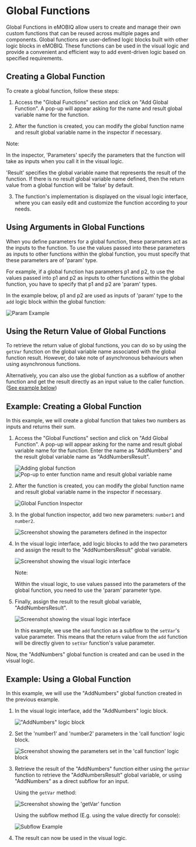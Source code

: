 # Global Functions

Global Functions in eMOBIQ allow users to create and manage their own custom functions that can be reused across multiple pages and components. Global functions are user-defined logic blocks built with other logic blocks in eMOBIQ. These functions can be used in the visual logic and provide a convenient and efficient way to add event-driven logic based on specified requirements.

## Creating a Global Function

To create a global function, follow these steps:

1. Access the "Global Functions" section and click on "Add Global Function". A pop-up will appear asking for the name and result global variable name for the function.

2. After the function is created, you can modify the global function name and result global variable name in the inspector if necessary.

Note:
    
In the inspector, 'Parameters' specify the parameters that the function will take as inputs when you call it in the visual logic.

'Result' specifies the global variable name that represents the result of the function. If there is no result global variable name defined, then the return value from a global function will be 'false' by default.

3. The function's implementation is displayed on the visual logic interface, where you can easily edit and customize the function according to your needs.

## Using Arguments in Global Functions
When you define parameters for a global function, these parameters act as the inputs to the function. To use the values passed into these parameters as inputs to other functions within the global function, you must specify that these parameters are of 'param' type.

For example, if a global function has parameters p1 and p2, to use the values passed into p1 and p2 as inputs to other functions within the global function, you have to specify that p1 and p2 are 'param' types. 

In the example below, p1 and p2 are used as inputs of 'param' type to the `add` logic block within the global function:

![Param Example](param-example.png)

## Using the Return Value of Global Functions

To retrieve the return value of global functions, you can do so by using the `getVar` function on the global variable name associated with the global function result. However, do take note of asynchronous behaviours when using asynchronous functions.

Alternatively, you can also use the global function as a subflow of another function and get the result directly as an input value to the caller function. ([See example below](#example-using-a-global-function))

## Example: Creating a Global Function

In this example, we will create a global function that takes two numbers as inputs and returns their sum.

1. Access the "Global Functions" section and click on "Add Global Function". A pop-up will appear asking for the name and result global variable name for the function. Enter the name as "AddNumbers" and the result global variable name as "AddNumbersResult".

    ![Adding global function](add-global-function.png)![Pop-up to enter function name and result global variable name](add-global-function-2.png)

2. After the function is created, you can modify the global function name and result global variable name in the inspector if necessary.

    ![Global Function Inspector](global-function-inspector.png)

3. In the global function inspector, add two new parameters: `number1` and `number2`.
    
    ![Screenshot showing the parameters defined in the inspector](parameters.png)

4. In the visual logic interface, add logic blocks to add the two parameters and assign the result to the "AddNumbersResult" global variable.

    ![Screenshot showing the visual logic interface](logic-parameters-add.png)

    Note:

    Within the visual logic, to use values passed into the parameters of the global function, you need to use the 'param' parameter type.

5. Finally, assign the result to the result global variable, "AddNumbersResult".

    ![Screenshot showing the visual logic interface](setting-results.png)

    In this example, we use the `add` function as a subflow to the `setVar`'s value parameter. This means that the return value from the `add` function will be directly given to `setVar` function's value parameter.

Now, the "AddNumbers" global function is created and can be used in the visual logic.

## Example: Using a Global Function

In this example, we will use the "AddNumbers" global function created in the previous example.

1. In the visual logic interface, add the "AddNumbers" logic block.

    !["AddNumbers" logic block](demo-block.png)

2. Set the 'number1' and 'number2' parameters in the 'call function' logic block.

    ![Screenshot showing the parameters set in the 'call function' logic block](demo-block-inspector.png)

3. Retrieve the result of the "AddNumbers" function either using the `getVar` function to retrieve the "AddNumbersResult" global variable, or using "AddNumbers" as a direct subflow for an input. 

    Using the `getVar` method:

    ![Screenshot showing the 'getVar' function](getVar-result.png)

    Using the subflow method (E.g. using the value directly for console):

    ![Subflow Example](subflow-example.png)


4. The result can now be used in the visual logic.